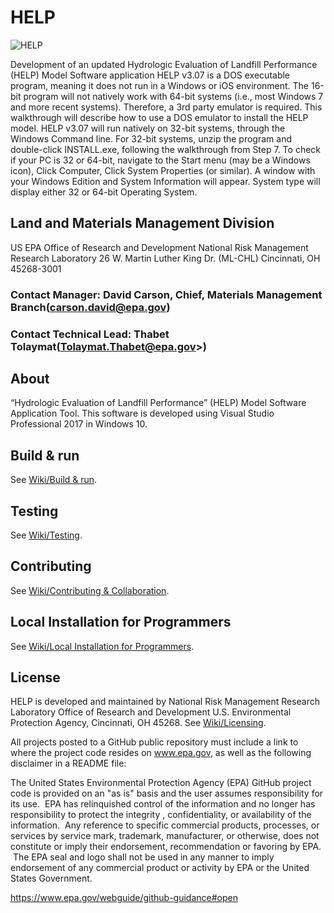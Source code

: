 # HELP

![HELP](https://www.epa.gov/sites/production/files/2013-06/epa_seal_verysmall_trim.gif)

Development of an updated Hydrologic Evaluation of Landfill Performance (HELP) Model Software application HELP v3.07 is a DOS executable program, meaning it does not run in a Windows or iOS environment. The 16-bit program will not natively work with 64-bit systems (i.e., most Windows 7 and more recent systems). Therefore, a 3rd party emulator is required. This walkthrough will describe how to use a DOS emulator to install the HELP model. HELP v3.07 will run natively on 32-bit systems, through the Windows Command line. For 32-bit systems, unzip the program and double-click INSTALL.exe, following the walkthrough from Step 7. To check if your PC is 32 or 64-bit, navigate to the Start menu (may be a Windows icon), Click Computer, Click System Properties (or similar). A window with your Windows Edition and System Information will appear. System type will display either 32 or 64-bit Operating System.

## Land and Materials Management Division
US EPA
Office of Research and Development
National Risk Management Research Laboratory
26 W. Martin Luther King Dr. (ML-CHL)
Cincinnati, OH 45268-3001

### Contact Manager: David Carson, Chief, Materials Management Branch(carson.david@epa.gov)
### Contact Technical Lead: Thabet Tolaymat(Tolaymat.Thabet@epa.gov>)

## About
“Hydrologic Evaluation of Landfill Performance” (HELP) Model Software Application Tool. This software is developed using Visual Studio Professional 2017 in Windows 10.

## Build & run
See [Wiki/Build & run](https://github.com/USEPA/HELP/wiki/Build-&-Run).

## Testing
See [Wiki/Testing](https://github.com/USEPA/HELP/wiki/Testing).

## Contributing
See [Wiki/Contributing & Collaboration](https://github.com/USEPA/HELP/wiki/Contributing).

## Local Installation for Programmers
See [Wiki/Local Installation for Programmers](https://github.com/USEPA/HELP/wiki/Local-Installation-for-Programmers).

## License
HELP is developed and maintained by National Risk Management Research Laboratory Office of Research and Development
U.S. Environmental Protection Agency, Cincinnati, OH 45268.
See [Wiki/Licensing](https://github.com/USEPA/HELP/wiki/Licensing).

All projects posted to a GitHub public repository must include a link to where the project code resides on www.epa.gov, as well as the following disclaimer in a README file:

The United States Environmental Protection Agency (EPA) GitHub project code is provided on an "as is" basis and the user assumes responsibility for its use.  EPA has relinquished control of the information and no longer has responsibility to protect the integrity , confidentiality, or availability of the information.  Any reference to specific commercial products, processes, or services by service mark, trademark, manufacturer, or otherwise, does not constitute or imply their endorsement, recommendation or favoring by EPA.  The EPA seal and logo shall not be used in any manner to imply endorsement of any commercial product or activity by EPA or the United States Government.

https://www.epa.gov/webguide/github-guidance#open
